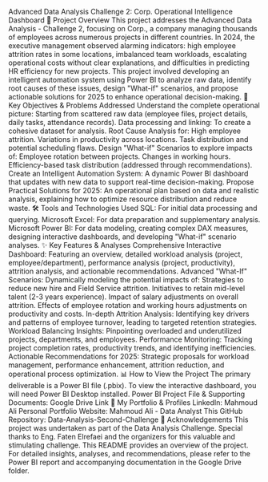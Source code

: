 Advanced Data Analysis Challenge 2: Corp. Operational Intelligence Dashboard
🚀 Project Overview
This project addresses the Advanced Data Analysis - Challenge 2, focusing on  Corp., a company managing thousands of employees across numerous projects in different countries. In 2024, the executive management observed alarming indicators: high employee attrition rates in some locations, imbalanced team workloads, escalating operational costs without clear explanations, and difficulties in predicting HR efficiency for new projects.
This project involved developing an intelligent automation system using Power BI to analyze raw data, identify root causes of these issues, design "What-if" scenarios, and propose actionable solutions for 2025 to enhance operational decision-making.
🎯 Key Objectives & Problems Addressed
Understand the complete operational picture: Starting from scattered raw data (employee files, project details, daily tasks, attendance records).
Data processing and linking: To create a cohesive dataset for analysis.
Root Cause Analysis for:
High employee attrition.
Variations in productivity across locations.
Task distribution and potential scheduling flaws.
Design "What-if" Scenarios to explore impacts of:
Employee rotation between projects.
Changes in working hours.
Efficiency-based task distribution (addressed through recommendations).
Create an Intelligent Automation System: A dynamic Power BI dashboard that updates with new data to support real-time decision-making.
Propose Practical Solutions for 2025: An operational plan based on data and realistic analysis, explaining how to optimize resource distribution and reduce waste.
🛠️ Tools and Technologies Used
SQL: For initial data processing and querying.
Microsoft Excel: For data preparation and supplementary analysis.
Microsoft Power BI: For data modeling, creating complex DAX measures, designing interactive dashboards, and developing "What-if" scenario analyses.
✨ Key Features & Analyses
Comprehensive Interactive Dashboard: Featuring an overview, detailed workload analysis (project, employee/department), performance analysis (project, productivity), attrition analysis, and actionable recommendations.
Advanced "What-If" Scenarios: Dynamically modeling the potential impacts of:
Strategies to reduce new hire and Field Service attrition.
Initiatives to retain mid-level talent (2-3 years experience).
Impact of salary adjustments on overall attrition.
Effects of employee rotation and working hours adjustments on productivity and costs.
In-depth Attrition Analysis: Identifying key drivers and patterns of employee turnover, leading to targeted retention strategies.
Workload Balancing Insights: Pinpointing overloaded and underutilized projects, departments, and employees.
Performance Monitoring: Tracking project completion rates, productivity trends, and identifying inefficiencies.
Actionable Recommendations for 2025: Strategic proposals for workload management, performance enhancement, attrition reduction, and operational process optimization.
📊 How to View the Project
The primary deliverable is a Power BI file (.pbix). To view the interactive dashboard, you will need Power BI Desktop installed.
Power BI Project File & Supporting Documents: Google Drive Link
🔗 My Portfolio & Profiles
LinkedIn: Mahmoud Ali
Personal Portfolio Website: Mahmoud Ali - Data Analyst
This GitHub Repository: Data-Analysis-Second-Challenge
🙏 Acknowledgements
This project was undertaken as part of the Data Analysis Challenge.
Special thanks to Eng. Faten Elrefaei and the organizers for this valuable and stimulating challenge.
This README provides an overview of the project. For detailed insights, analyses, and recommendations, please refer to the Power BI report and accompanying documentation in the Google Drive folder.
